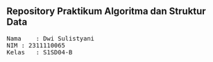 ## Repository Praktikum Algoritma dan Struktur Data

<pre>
Nama	: Dwi Sulistyani
NIM	: 2311110065
Kelas	: S1SD04-B
</pre>